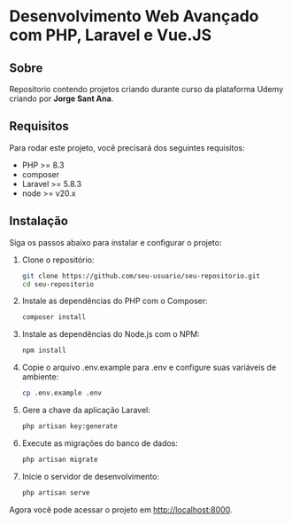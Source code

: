 # Desenvolvimento Web Avançado com PHP, Laravel e Vue.JS  

## Sobre  

Repositorio contendo projetos criando durante curso da plataforma Udemy criando por **Jorge Sant Ana**.  

## Requisitos  

Para rodar este projeto, você precisará dos seguintes requisitos:  

- PHP >= 8.3
- composer
- Laravel >= 5.8.3
- node >= v20.x  

## Instalação  

Siga os passos abaixo para instalar e configurar o projeto:

1. Clone o repositório:

   ```bash
   git clone https://github.com/seu-usuario/seu-repositorio.git
   cd seu-repositorio  

2. Instale as dependências do PHP com o Composer:  

   ```bash  
   composer install  

3. Instale as dependências do Node.js com o NPM:  

    ```bash  
   npm install  

4. Copie o arquivo .env.example para .env e configure suas variáveis de ambiente:

    ```bash  
    cp .env.example .env  

5. Gere a chave da aplicação Laravel:  

    ```bash  
    php artisan key:generate

6. Execute as migrações do banco de dados:  

    ```bash  
    php artisan migrate

7. Inicie o servidor de desenvolvimento:  

    ```bash  
    php artisan serve

Agora você pode acessar o projeto em <http://localhost:8000>.
